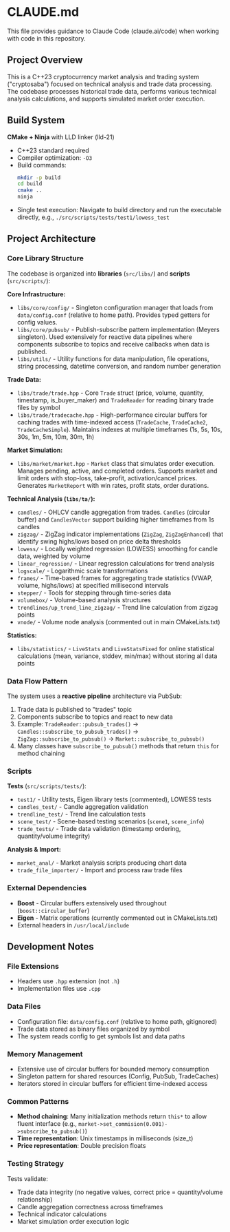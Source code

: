 # CLAUDE.md

This file provides guidance to Claude Code (claude.ai/code) when working with code in this repository.

## Project Overview

This is a C++23 cryptocurrency market analysis and trading system ("cryptosaba") focused on technical analysis and trade data processing. The codebase processes historical trade data, performs various technical analysis calculations, and supports simulated market order execution.

## Build System

**CMake + Ninja** with LLD linker (lld-21)
- C++23 standard required
- Compiler optimization: `-O3`
- Build commands:
  ```bash
  mkdir -p build
  cd build
  cmake ..
  ninja
  ```
- Single test execution: Navigate to build directory and run the executable directly, e.g., `./src/scripts/tests/test1/lowess_test`

## Project Architecture

### Core Library Structure

The codebase is organized into **libraries** (`src/libs/`) and **scripts** (`src/scripts/`):

**Core Infrastructure:**
- `libs/core/config/` - Singleton configuration manager that loads from `data/config.conf` (relative to home path). Provides typed getters for config values.
- `libs/core/pubsub/` - Publish-subscribe pattern implementation (Meyers singleton). Used extensively for reactive data pipelines where components subscribe to topics and receive callbacks when data is published.
- `libs/utils/` - Utility functions for data manipulation, file operations, string processing, datetime conversion, and random number generation

**Trade Data:**
- `libs/trade/trade.hpp` - Core `Trade` struct (price, volume, quantity, timestamp, is_buyer_maker) and `TradeReader` for reading binary trade files by symbol
- `libs/trade/tradecache.hpp` - High-performance circular buffers for caching trades with time-indexed access (`TradeCache`, `TradeCache2`, `TradeCacheSimple`). Maintains indexes at multiple timeframes (1s, 5s, 10s, 30s, 1m, 5m, 10m, 30m, 1h)

**Market Simulation:**
- `libs/market/market.hpp` - `Market` class that simulates order execution. Manages pending, active, and completed orders. Supports market and limit orders with stop-loss, take-profit, activation/cancel prices. Generates `MarketReport` with win rates, profit stats, order durations.

**Technical Analysis (`libs/ta/`):**
- `candles/` - OHLCV candle aggregation from trades. `Candles` (circular buffer) and `CandlesVector` support building higher timeframes from 1s candles
- `zigzag/` - ZigZag indicator implementations (`ZigZag`, `ZigZagEnhanced`) that identify swing highs/lows based on price delta thresholds
- `lowess/` - Locally weighted regression (LOWESS) smoothing for candle data, weighted by volume
- `linear_regression/` - Linear regression calculations for trend analysis
- `logscale/` - Logarithmic scale transformations
- `frames/` - Time-based frames for aggregating trade statistics (VWAP, volume, highs/lows) at specified millisecond intervals
- `stepper/` - Tools for stepping through time-series data
- `volumebox/` - Volume-based analysis structures
- `trendlines/up_trend_line_zigzag/` - Trend line calculation from zigzag points
- `vnode/` - Volume node analysis (commented out in main CMakeLists.txt)

**Statistics:**
- `libs/statistics/` - `LiveStats` and `LiveStatsFixed` for online statistical calculations (mean, variance, stddev, min/max) without storing all data points

### Data Flow Pattern

The system uses a **reactive pipeline** architecture via PubSub:
1. Trade data is published to "trades" topic
2. Components subscribe to topics and react to new data
3. Example: `TradeReader::pubsub_trades()` → `Candles::subscribe_to_pubsub_trades()` → `ZigZag::subscribe_to_pubsub()` → `Market::subscribe_to_pubsub()`
4. Many classes have `subscribe_to_pubsub()` methods that return `this` for method chaining

### Scripts

**Tests** (`src/scripts/tests/`):
- `test1/` - Utility tests, Eigen library tests (commented), LOWESS tests
- `candles_test/` - Candle aggregation validation
- `trendline_test/` - Trend line calculation tests
- `scene_test/` - Scene-based testing scenarios (`scene1`, `scene_info`)
- `trade_tests/` - Trade data validation (timestamp ordering, quantity/volume integrity)

**Analysis & Import:**
- `market_anal/` - Market analysis scripts producing chart data
- `trade_file_importer/` - Import and process raw trade files

### External Dependencies

- **Boost** - Circular buffers extensively used throughout (`boost::circular_buffer`)
- **Eigen** - Matrix operations (currently commented out in CMakeLists.txt)
- External headers in `/usr/local/include`

## Development Notes

### File Extensions
- Headers use `.hpp` extension (not `.h`)
- Implementation files use `.cpp`

### Data Files
- Configuration file: `data/config.conf` (relative to home path, gitignored)
- Trade data stored as binary files organized by symbol
- The system reads config to get symbols list and data paths

### Memory Management
- Extensive use of circular buffers for bounded memory consumption
- Singleton pattern for shared resources (Config, PubSub, TradeCaches)
- Iterators stored in circular buffers for efficient time-indexed access

### Common Patterns
- **Method chaining**: Many initialization methods return `this*` to allow fluent interface (e.g., `market->set_commision(0.001)->subscribe_to_pubsub()`)
- **Time representation**: Unix timestamps in milliseconds (size_t)
- **Price representation**: Double precision floats

### Testing Strategy
Tests validate:
- Trade data integrity (no negative values, correct price = quantity/volume relationship)
- Candle aggregation correctness across timeframes
- Technical indicator calculations
- Market simulation order execution logic
